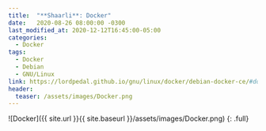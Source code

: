 ```yaml
---
title:  "**Shaarli**: Docker"
date:   2020-08-26 08:00:00 -0300
last_modified_at: 2020-12-12T16:45:00-05:00
categories:
  - Docker
tags:
  - Docker
  - Debian
  - GNU/Linux
link: https://lordpedal.github.io/gnu/linux/docker/debian-docker-ce/#docker-shaarli
header:
  teaser: /assets/images/Docker.png
---
```


![Docker]({{ site.url }}{{ site.baseurl }}/assets/images/Docker.png)
{: .full}
